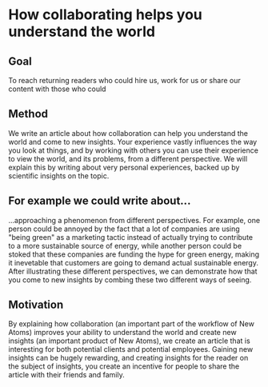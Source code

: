 # How collaborating helps you understand the world

## Goal

To reach returning readers who could hire us, work for us or share our content with those who could

## Method

We write an article about how collaboration can help you understand the world and come to new insights.
Your experience vastly influences the way you look at things, and by working with others you can use their experience to view the world, and its problems, from a different perspective. We will explain this by writing about very personal experiences, backed up by scientific insights on the topic. 

## For example we could write about...

...approaching a phenomenon from different perspectives. For example, one person could be annoyed by the fact that a lot of companies are using "being green" as a marketing tactic instead of actually trying to contribute to a more sustainable source of energy, while another person could be stoked that these companies are funding the hype for green energy, making it inevetable that customers are going to demand actual sustainable energy. After illustrating these different perspectives, we can demonstrate how that you come to new insights by combing these two different ways of seeing.

## Motivation

By explaining how collaboration (an important part of the workflow of New Atoms) improves your ability to understand the world and create new insights (an important product of New Atoms), we create an article that is interesting for both potential clients and potential employees. Gaining new insights can be hugely rewarding, and creating insights for the reader on the subject of insights, you create an incentive for people to share the article with their friends and family.
